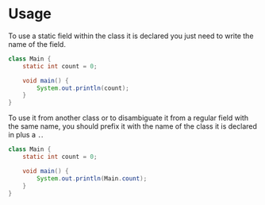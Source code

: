 # Usage

To use a static field within the class it is declared you just need to write the name of the field.

```java
class Main {
    static int count = 0;

    void main() {
        System.out.println(count);
    }
}
```

To use it from another class or to disambiguate it from a regular field with the same
name, you should prefix it with the name of the class it is declared in plus a `.`.


```java
class Main {
    static int count = 0;

    void main() {
        System.out.println(Main.count);
    }
}
```